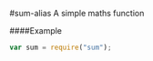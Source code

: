 <a name="module_sum-alias"></a>
#sum-alias
A simple maths function

  
####Example
```js
var sum = require("sum");
```
